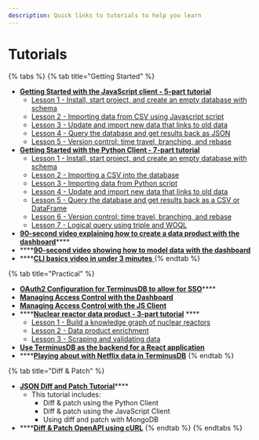 ```yaml
---
description: Quick links to tutorials to help you learn
---
```


# Tutorials

{% tabs %}
{% tab title="Getting Started" %}


* ****[**Getting Started with the JavaScript client - 5-part tutorial**](https://github.com/terminusdb/terminusdb-tutorials/tree/master/getting\_started/javascript-client)****
  * [Lesson 1 - Install, start project, and create an empty database with schema](https://github.com/terminusdb/terminusdb-tutorials/blob/master/getting\_started/javascript-client/lesson\_1.md)
  * [Lesson 2 - Importing data from CSV using Javascript script](https://github.com/terminusdb/terminusdb-tutorials/blob/master/getting\_started/javascript-client/lesson\_2.md)
  * [Lesson 3 - Update and import new data that links to old data](https://github.com/terminusdb/terminusdb-tutorials/blob/master/getting\_started/javascript-client/lesson\_3.md)
  * [Lesson 4 - Query the database and get results back as JSON](https://github.com/terminusdb/terminusdb-tutorials/blob/master/getting\_started/javascript-client/lesson\_4.md)
  * [Lesson 5 - Version control: time travel, branching, and rebase](https://github.com/terminusdb/terminusdb-tutorials/blob/master/getting\_started/javascript-client/lesson\_5.md)
* ****[**Getting Started with the Python Client - 7-part tutorial**](https://github.com/terminusdb/terminusdb-tutorials/blob/master/getting\_started/python-client/README.md)****
  * [Lesson 1 - Install, start project, and create an empty database with schema](https://github.com/terminusdb/terminusdb-tutorials/blob/master/getting\_started/python-client/lesson\_1.md)
  * [Lesson 2 - Importing a CSV into the database](https://github.com/terminusdb/terminusdb-tutorials/blob/master/getting\_started/python-client/lesson\_2.md)
  * [Lesson 3 - Importing data from Python script](https://github.com/terminusdb/terminusdb-tutorials/blob/master/getting\_started/python-client/lesson\_3.md)
  * [Lesson 4 - Update and import new data that links to old data](https://github.com/terminusdb/terminusdb-tutorials/blob/master/getting\_started/python-client/lesson\_4.md)
  * [Lesson 5 - Query the database and get results back as a CSV or DataFrame](https://github.com/terminusdb/terminusdb-tutorials/blob/master/getting\_started/python-client/lesson\_5.md)
  * [Lesson 6 - Version control: time travel, branching, and rebase](https://github.com/terminusdb/terminusdb-tutorials/blob/master/getting\_started/python-client/lesson\_6.md)
  * [Lesson 7 - Logical query using triple and WOQL](https://github.com/terminusdb/terminusdb-tutorials/blob/master/getting\_started/python-client/lesson\_7.md)
* [**90-second video explaining how to create a data product with the dashboard**](https://youtu.be/LDvEqx9Y7oA)****
* ****[**90-second video showing how to model data with the dashboard**](https://youtu.be/YQaiRJkmKW8)
* ****[**CLI basics video in under 3 minutes** ](https://terminusdb.com/blog/command-line-interface-demo/)
{% endtab %}

{% tab title="Practical" %}


* [**OAuth2 Configuration for TerminusDB to allow for SSO**](https://terminusdb.com/blog/oauth2-configuration-for-sso/)****
* ****[**Managing Access Control with the Dashboard**](../guides/how-to-guides/manage-access-control.md)****
* ****[**Managing Access Control with the JS Client**](https://terminusdb.github.io/terminusdb-access-control/#/README)****
* ****[**Nuclear reactor data product - 3-part tutorial**](https://github.com/terminusdb/terminusdb-tutorials/tree/master/nuclear) ****&#x20;
  * [Lesson 1 - Build a knowledge graph of nuclear reactors](https://github.com/terminusdb/terminusdb-tutorials/blob/master/nuclear/nuclear.md)
  * [Lesson 2 - Data product enrichment](https://github.com/terminusdb/terminusdb-tutorials/blob/master/nuclear/enrichment.md)
  * [Lesson 3 - Scraping and validating data](https://github.com/terminusdb/terminusdb-tutorials/blob/master/nuclear/scraping.md)
* ****[**Use TerminusDB as the backend for a React application**](https://github.com/terminusdb/terminusdb-tutorials/tree/master/react-example)****
* ****[**Playing about with Netflix data in TerminusDB**](https://github.com/terminusdb/terminusdb-tutorials/blob/master/netflix/Netflix%20Tutorial.ipynb)
{% endtab %}

{% tab title="Diff & Patch" %}


* [**JSON Diff and Patch Tutorial**](https://github.com/terminusdb/terminusdb-tutorials/tree/master/diff\_patch)****
  * This tutorial includes:
    * Diff & patch using the Python Client
    * Diff & patch using the JavaScript Client
    * Using diff and patch with MongoDB
* ****[**Diff & Patch OpenAPI using cURL**](https://terminusdb.com/blog/open-api-for-json-diff-and-patch/)&#x20;
{% endtab %}
{% endtabs %}
